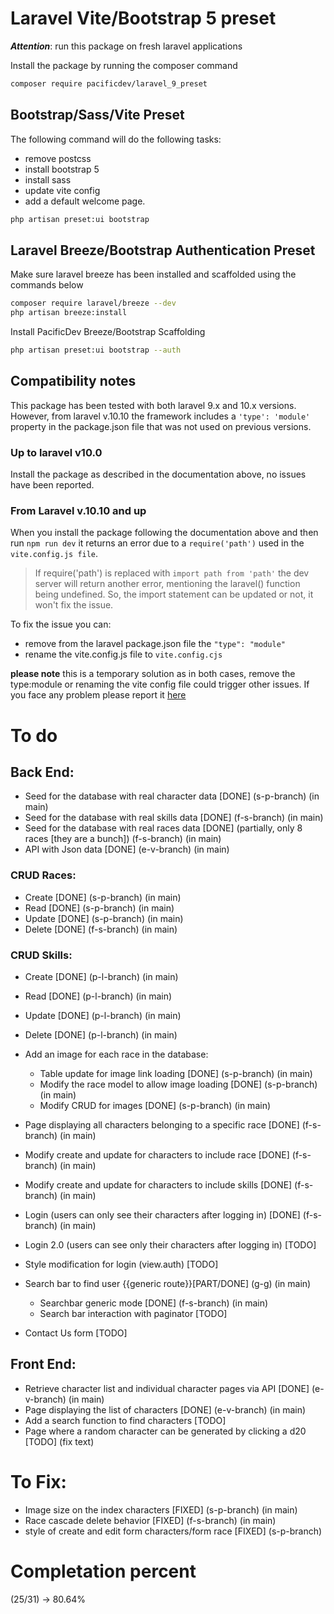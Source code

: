 # Laravel Vite/Bootstrap 5 preset

**_Attention_**: run this package on fresh laravel applications

Install the package by running the composer command

```bash
composer require pacificdev/laravel_9_preset
```

## Bootstrap/Sass/Vite Preset

The following command will do the following tasks:

-   remove postcss
-   install bootstrap 5
-   install sass
-   update vite config
-   add a default welcome page.

```bash
php artisan preset:ui bootstrap
```

## Laravel Breeze/Bootstrap Authentication Preset

Make sure laravel breeze has been installed and scaffolded using the commands below

```bash
composer require laravel/breeze --dev
php artisan breeze:install
```

Install PacificDev Breeze/Bootstrap Scaffolding

```bash
php artisan preset:ui bootstrap --auth

```

## Compatibility notes

This package has been tested with both laravel 9.x and 10.x versions.
However, from laravel v.10.10 the framework includes a `'type': 'module'` property in the package.json file that was not used on previous versions.

### Up to laravel v10.0

Install the package as described in the documentation above, no issues have been reported.

### From Laravel v.10.10 and up

When you install the package following the documentation above and then run `npm run dev` it returns an error due to a `require('path')` used in the `vite.config.js file`.

> If require('path') is replaced with `import path from 'path'` the dev server will return another error, mentioning the laravel() function being undefined. So, the import statement can be updated or not, it won't fix the issue.

To fix the issue you can:

-   remove from the laravel package.json file the `"type": "module"`
-   rename the vite.config.js file to `vite.config.cjs`

**please note** this is a temporary solution as in both cases, remove the type:module or renaming the vite config file could trigger other issues. If you face any problem please report it [here](https://github.com/fabiopacificicom/laravel-9-preset/issues)

# To do

## Back End:

- Seed for the database with real character data [DONE] (s-p-branch) (in main)
- Seed for the database with real skills data [DONE] (f-s-branch) (in main)
- Seed for the database with real races data [DONE] (partially, only 8 races [they are a bunch]) (f-s-branch) (in main)
- API with Json data [DONE] (e-v-branch) (in main)

### CRUD Races:
- Create [DONE] (s-p-branch) (in main)
- Read [DONE] (s-p-branch) (in main)
- Update [DONE] (s-p-branch) (in main)
- Delete [DONE] (f-s-branch) (in main)

### CRUD Skills:
- Create [DONE] (p-l-branch) (in main)
- Read   [DONE] (p-l-branch) (in main)
- Update [DONE] (p-l-branch) (in main)
- Delete [DONE] (p-l-branch) (in main)

-   Add an image for each race in the database:

    -    Table update for image link loading [DONE] (s-p-branch) (in main)
    -    Modify the race model to allow image loading [DONE] (s-p-branch) (in main)
    -    Modify CRUD for images [DONE] (s-p-branch) (in main)

-   Page displaying all characters belonging to a specific race [DONE] (f-s-branch) (in main)
-   Modify create and update for characters to include race [DONE] (f-s-branch) (in main)
-   Modify create and update for characters to include skills [DONE] (f-s-branch) (in main)

-   Login (users can only see their characters after logging in) [DONE] (f-s-branch) (in main)
-   Login 2.0 (users can see only their characters after logging in) [TODO]
-   Style modification for login (view.auth) [TODO]

-   Search bar to find user {{generic route}}[PART/DONE] (g-g) (in main)
    -    Searchbar generic mode [DONE] (f-s-branch) (in main)
    -    Search bar interaction with paginator [TODO]
-   Contact Us form [TODO]

## Front End:

-   Retrieve character list and individual character pages via API [DONE] (e-v-branch) (in main)
-   Page displaying the list of characters [DONE] (e-v-branch) (in main)
-   Add a search function to find characters [TODO]
-   Page where a random character can be generated by clicking a d20 [TODO] (fix text)

# To Fix:

-   Image size on the index characters [FIXED] (s-p-branch) (in main)
-   Race cascade delete behavior [FIXED] (f-s-branch) (in main)
-   style of create and edit form characters/form race [FIXED] (s-p-branch) 

# Completation percent

(25/31) -> 80.64%
